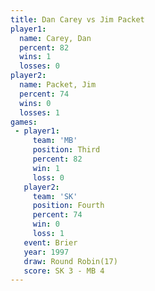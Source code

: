 ```yaml
---
title: Dan Carey vs Jim Packet
player1:           
  name: Carey, Dan 
  percent: 82      
  wins: 1          
  losses: 0        
player2:           
  name: Packet, Jim
  percent: 74      
  wins: 0          
  losses: 1        
games:
 - player1:         
     team: 'MB'     
     position: Third
     percent: 82    
     win: 1         
     loss: 0        
   player2:          
     team: 'SK'      
     position: Fourth
     percent: 74     
     win: 0          
     loss: 1         
   event: Brier         
   year: 1997           
   draw: Round Robin(17)
   score: SK 3 - MB 4   
---
```

